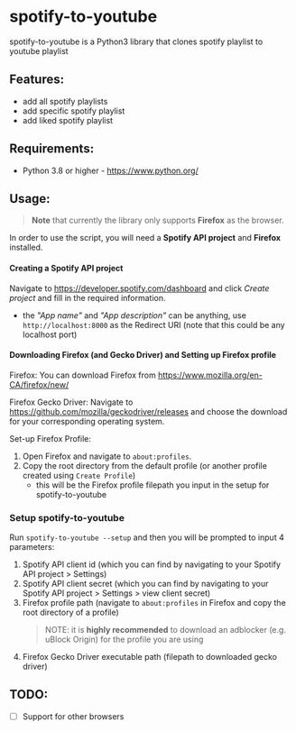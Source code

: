# spotify-to-youtube

spotify-to-youtube is a Python3 library that clones spotify playlist to youtube playlist

## Features:

- add all spotify playlists
- add specific spotify playlist
- add liked spotify playlist

## Requirements:

- Python 3.8 or higher - https://www.python.org/

## Usage:

> **Note** that currently the library only supports **Firefox** as the browser.

In order to use the script, you will need a **Spotify API project** and **Firefox** installed.

#### Creating a Spotify API project

Navigate to https://developer.spotify.com/dashboard and click _Create project_ and fill in the required information.

- the _"App name"_ and _"App description"_ can be anything, use `http://localhost:8000` as the Redirect URI (note that this could be any localhost port)

#### Downloading Firefox (and Gecko Driver) and Setting up Firefox profile

Firefox:
You can download Firefox from https://www.mozilla.org/en-CA/firefox/new/

Firefox Gecko Driver:
Navigate to https://github.com/mozilla/geckodriver/releases and choose the download for your corresponding operating system.

Set-up Firefox Profile:

1. Open Firefox and navigate to `about:profiles`.
2. Copy the root directory from the default profile (or another profile created using `Create Profile`)
   - this will be the Firefox profile filepath you input in the setup for spotify-to-youtube

### Setup spotify-to-youtube

Run `spotify-to-youtube --setup` and then you will be prompted to input 4 parameters:

1. Spotify API client id (which you can find by navigating to your Spotify API project > Settings)
2. Spotify API client secret (which you can find by navigating to your Spotify API project > Settings > view client secret)
3. Firefox profile path (navigate to `about:profiles` in Firefox and copy the root directory of a profile)
   > NOTE: it is **highly recommended** to download an adblocker (e.g. uBlock Origin) for the profile you are using
4. Firefox Gecko Driver executable path (filepath to downloaded gecko driver)

## TODO:

- [ ] Support for other browsers
